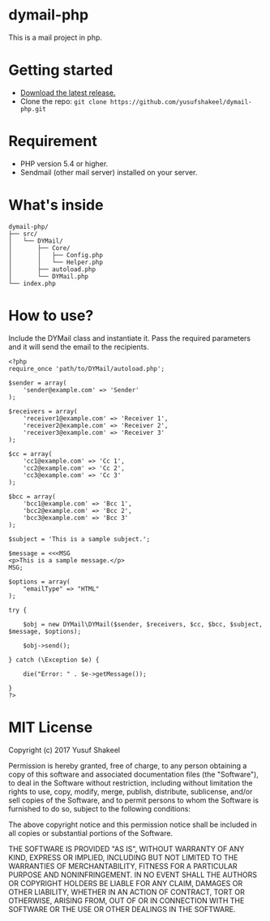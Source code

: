 # dymail-php
This is a mail project in php.

# Getting started
- [Download the latest release.](https://github.com/yusufshakeel/dymail-php/releases)
- Clone the repo: `git clone https://github.com/yusufshakeel/dymail-php.git`

# Requirement
* PHP version 5.4 or higher.
* Sendmail (other mail server) installed on your server.

# What's inside
```
dymail-php/
├── src/
│   └── DYMail/
│       ├── Core/
│       │   ├── Config.php
│       │   └── Helper.php
│       ├── autoload.php
│       └── DYMail.php
└── index.php

```

# How to use?

Include the DYMail class and instantiate it. Pass the required parameters and it will send the email to the recipients.

```
<?php
require_once 'path/to/DYMail/autoload.php';

$sender = array(
    'sender@example.com' => 'Sender'
);

$receivers = array(
    'receiver1@example.com' => 'Receiver 1',
    'receiver2@example.com' => 'Receiver 2',
    'receiver3@example.com' => 'Receiver 3'
);

$cc = array(
    'cc1@example.com' => 'Cc 1',
    'cc2@example.com' => 'Cc 2',
    'cc3@example.com' => 'Cc 3'
);

$bcc = array(
    'bcc1@example.com' => 'Bcc 1',
    'bcc2@example.com' => 'Bcc 2',
    'bcc3@example.com' => 'Bcc 3'
);

$subject = 'This is a sample subject.';

$message = <<<MSG
<p>This is a sample message.</p>
MSG;

$options = array(
    "emailType" => "HTML"
);

try {

    $obj = new DYMail\DYMail($sender, $receivers, $cc, $bcc, $subject, $message, $options);

    $obj->send();

} catch (\Exception $e) {

    die("Error: " . $e->getMessage());

}
?>
```

# MIT License

Copyright (c) 2017 Yusuf Shakeel

Permission is hereby granted, free of charge, to any person obtaining a copy
of this software and associated documentation files (the "Software"), to deal
in the Software without restriction, including without limitation the rights
to use, copy, modify, merge, publish, distribute, sublicense, and/or sell
copies of the Software, and to permit persons to whom the Software is
furnished to do so, subject to the following conditions:

The above copyright notice and this permission notice shall be included in all
copies or substantial portions of the Software.

THE SOFTWARE IS PROVIDED "AS IS", WITHOUT WARRANTY OF ANY KIND, EXPRESS OR
IMPLIED, INCLUDING BUT NOT LIMITED TO THE WARRANTIES OF MERCHANTABILITY,
FITNESS FOR A PARTICULAR PURPOSE AND NONINFRINGEMENT. IN NO EVENT SHALL THE
AUTHORS OR COPYRIGHT HOLDERS BE LIABLE FOR ANY CLAIM, DAMAGES OR OTHER
LIABILITY, WHETHER IN AN ACTION OF CONTRACT, TORT OR OTHERWISE, ARISING FROM,
OUT OF OR IN CONNECTION WITH THE SOFTWARE OR THE USE OR OTHER DEALINGS IN THE
SOFTWARE.
